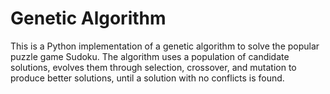 # Genetic Algorithm
 
This is a Python implementation of a genetic algorithm to solve the popular puzzle game Sudoku. The algorithm uses a population of candidate solutions, evolves them through selection, crossover, and mutation to produce better solutions, until a solution with no conflicts is found.

